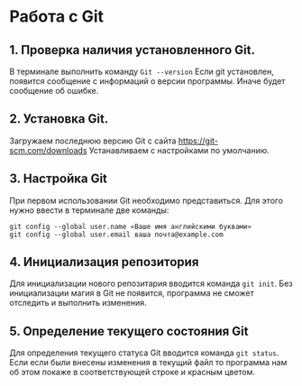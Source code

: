 # Работа с Git

## 1. Проверка наличия установленного Git.
В терминале выполнить команду `Git --version`
Если git установлен, появится сообщение с информаций о версии программы. Иначе будет сообщение об ошибке.

## 2. Установка Git.
Загружаем последнюю версию Git с сайта https://git-scm.com/downloads
Устанавливаем с настройками по умолчанию.

## 3. Настройка Git
При первом использовании Git необходимо представиться. Для этого нужно ввести в терминале две команды: 
```
git config --global user.name «Ваше имя английскими буквами»
git config --global user.email ваша почта@example.com
```

## 4. Инициализация репозитория
Для инициализации нового репозитария вводится команда `git init`. Без инициализации магия в Git не появится, программа не сможет отследить и выполнить изменения.

## 5. Определение текущего состояния Git
Для определения текущего статуса Git вводится команда `git status`. Если если были внесены изменения в текущий файл то программа нам об этом покаже в соответствующей строке и красным цветом.





